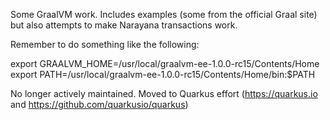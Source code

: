Some GraalVM work. Includes examples (some from the official Graal site) but also attempts to make Narayana transactions work.

Remember to do something like the following:

export GRAALVM_HOME=/usr/local/graalvm-ee-1.0.0-rc15/Contents/Home
export PATH=/usr/local/graalvm-ee-1.0.0-rc15/Contents/Home/bin:$PATH

No longer actively maintained. Moved to Quarkus effort (https://quarkus.io and https://github.com/quarkusio/quarkus)
